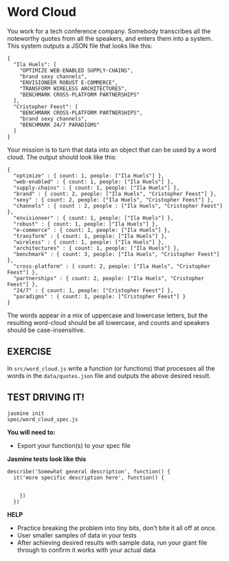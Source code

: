 # Word Cloud

You work for a tech conference company. Somebody transcribes all the noteworthy quotes from all the speakers, and enters them into a system. This system outputs a JSON file that looks like this:

```
{
  "Ila Huels": [
    "OPTIMIZE WEB-ENABLED SUPPLY-CHAINS",
    "brand sexy channels",
    "ENVISIONEER ROBUST E-COMMERCE",
    "TRANSFORM WIRELESS ARCHITECTURES",
    "BENCHMARK CROSS-PLATFORM PARTNERSHIPS"
  ],
  "Cristopher Feest": [
    "BENCHMARK CROSS-PLATFORM PARTNERSHIPS",
    "brand sexy channels",
    "BENCHMARK 24/7 PARADIGMS"
  ]
}
```

Your mission is to turn that data into an object that can be used by a word cloud. The output should look like this:

```
{
  "optimize" : { count: 1, people: ["Ila Huels"] },
  "web-enabled" : { count: 1, people: ["Ila Huels"] },
  "supply-chains" : { count: 1, people: ["Ila Huels"] },
  "brand" : { count: 2, people: ["Ila Huels", "Cristopher Feest"] },
  "sexy" : { count: 2, people: ["Ila Huels", "Cristopher Feest"] },
  "channels" : { count : 2, people : ["Ila Huels", "Cristopher Feest"] },
  "envisioneer" : { count: 1, people: ["Ila Huels"] },
  "robust" : { count: 1, people: ["Ila Huels"] },
  "e-commerce" : { count: 1, people: ["Ila Huels"] },
  "transform" : { count: 1, people: ["Ila Huels"] },
  "wireless" : { count: 1, people: ["Ila Huels"] },
  "architectures" : { count: 1, people: ["Ila Huels"] },
  "benchmark" : { count: 3, people: ["Ila Huels", "Cristopher Feest"] },
  "cross-platform" : { count: 2, people: ["Ila Huels", "Cristopher Feest"] },
  "partnerships" : { count: 2, people: ["Ila Huels", "Cristopher Feest"] },
  "24/7" : { count: 1, people: ["Cristopher Feest"] },
  "paradigms" : { count: 1, people: ["Cristopher Feest"] }
}
```

The words appear in a mix of uppercase and lowercase letters, but the resulting word-cloud should be all lowercase, and counts and speakers should be case-insensitive.

## EXERCISE
In `src/word_cloud.js` write a function (or functions) that processes all the words in the `data/quotes.json` file
and outputs the above desired result.

## TEST DRIVING IT!

```
jasmine init
spec/word_cloud_spec.js
```

__You will need to:__

* Export your function(s) to your spec file

__Jasmine tests look like this__

```
describe('Somewhat general description', function() {
  it('more specific description here', function() {


    })
  })

```

__HELP__

* Practice breaking the problem into tiny bits, don't bite it all off at once.
* User smaller samples of data in your tests
* After achieving desired results with sample data, run your giant file
through to confirm it works with your actual data
